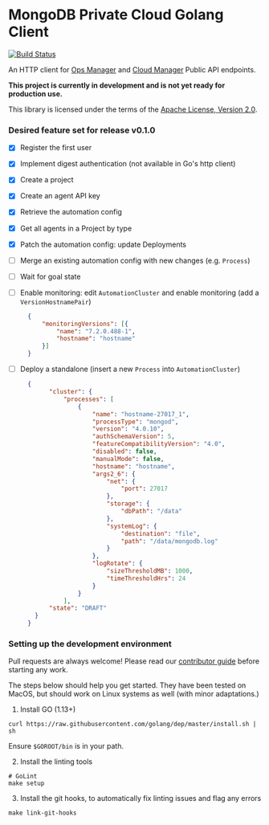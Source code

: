 MongoDB Private Cloud Golang Client
===================================

[![Build Status](https://cloud.drone.io/api/badges/mongodb-labs/pcgc/status.svg)](https://cloud.drone.io/mongodb-labs/pcgc)

An HTTP client for [Ops Manager](https://docs.opsmanager.mongodb.com/master/reference/api/) 
and [Cloud Manager](https://docs.cloudmanager.mongodb.com/reference/api/) Public API endpoints.

**This project is currently in development and is not yet ready for production use.**

This library is licensed under the terms of the [Apache License, Version 2.0](https://www.apache.org/licenses/LICENSE-2.0).


### Desired feature set for release v0.1.0

- [x] Register the first user
- [x] Implement digest authentication (not available in Go's http client) 
- [x] Create a project
- [x] Create an agent API key
- [x] Retrieve the automation config
- [x] Get all agents in a Project by type
- [x] Patch the automation config: update Deployments
- [ ] Merge an existing automation config with new changes (e.g. `Process`)
- [ ] Wait for goal state
- [ ] Enable monitoring: edit `AutomationCluster` and enable monitoring (add a `VersionHostnamePair`)
  ```json
    {
        "monitoringVersions": [{
            "name": "7.2.0.488-1",
            "hostname": "hostname"
        }]
    }
  ```
- [ ] Deploy a standalone (insert a new `Process` into `AutomationCluster`)
  ```json
    {
          "cluster": {
              "processes": [
                  {
                      "name": "hostname-27017_1",
                      "processType": "mongod",
                      "version": "4.0.10",
                      "authSchemaVersion": 5,
                      "featureCompatibilityVersion": "4.0",
                      "disabled": false,
                      "manualMode": false,
                      "hostname": "hostname",
                      "args2_6": {
                          "net": {
                              "port": 27017
                          },
                          "storage": {
                              "dbPath": "/data"
                          },
                          "systemLog": {
                              "destination": "file",
                              "path": "/data/mongodb.log"
                          }
                      },
                      "logRotate": {
                          "sizeThresholdMB": 1000,
                          "timeThresholdHrs": 24
                      }
                  }
              ],
          "state": "DRAFT"
      }
    }
  ```


### Setting up the development environment

Pull requests are always welcome! Please read our [contributor guide](./CONTRIB.md) before starting any work.  

The steps below should help you get started.  They have been tested on MacOS, but should work on Linux systems as well (with minor adaptations.)

1. Install GO (1.13+)
```
curl https://raw.githubusercontent.com/golang/dep/master/install.sh | sh
```

Ensure `$GOROOT/bin` is in your path.

2. Install the linting tools

```
# GoLint
make setup

```

3. Install the git hooks, to automatically fix linting issues and flag any errors

`make link-git-hooks`
